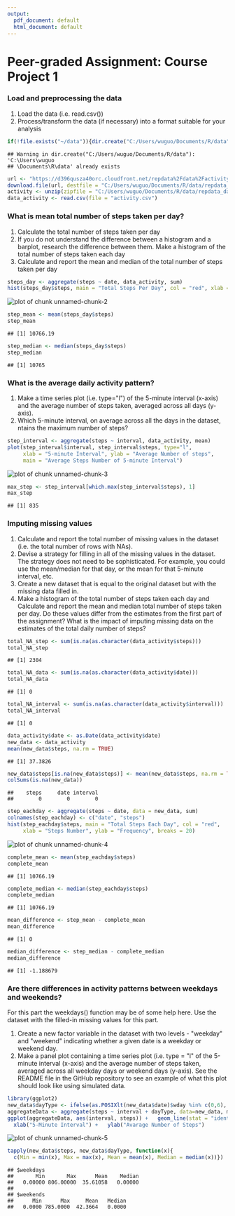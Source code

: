 ```yaml
---
output:
  pdf_document: default
  html_document: default
---
```


Peer-graded Assignment: Course Project 1
==========================================

### Load and preprocessing the data

 1. Load the data (i.e. read.csv())
 2. Process/transform the data (if necessary) into a format suitable for your analysis


```r
if(!file.exists("~/data")){dir.create("C:/Users/wuguo/Documents/R/data")}
```

```
## Warning in dir.create("C:/Users/wuguo/Documents/R/data"): 'C:\Users\wuguo
## \Documents\R\data' already exists
```

```r
url <- "https://d396qusza40orc.cloudfront.net/repdata%2Fdata%2Factivity.zip"
download.file(url, destfile = "C:/Users/wuguo/Documents/R/data/repdata_data_activity.zip", mode="wb")
activity <- unzip(zipfile = "C:/Users/wuguo/Documents/R/data/repdata_data_activity.zip")
data_activity <- read.csv(file = "activity.csv")
```
### What is mean total number of steps taken per day?

  1. Calculate the total number of steps taken per day
  2. If you do not understand the difference between a histogram and a barplot, research the difference between them. Make a histogram of the total number of steps taken each day
  3. Calculate and report the mean and median of the total number of steps taken per day


```r
steps_day <- aggregate(steps ~ date, data_activity, sum)
hist(steps_day$steps, main = "Total Steps Per Day", col = "red", xlab = "Number of Steps", ylab = "Frequency")
```

![plot of chunk unnamed-chunk-2](figure/unnamed-chunk-2-1.png)

```r
step_mean <- mean(steps_day$steps)
step_mean
```

```
## [1] 10766.19
```

```r
step_median <- median(steps_day$steps)
step_median
```

```
## [1] 10765
```

### What is the average daily activity pattern?
1. Make a time series plot (i.e. type="l") of the 5-minute interval (x-axis) and the average number of steps taken, averaged across all days (y-axis).
2. Which 5-minute interval, on average across all the days in the dataset, ntains the maximum number of steps?


```r
step_interval <- aggregate(steps ~ interval, data_activity, mean)
plot(step_interval$interval, step_interval$steps, type="l", 
     xlab = "5-minute Interval", ylab = "Average Number of steps", 
     main = "Average Steps Number of 5-minute Interval")
```

![plot of chunk unnamed-chunk-3](figure/unnamed-chunk-3-1.png)

```r
max_step <- step_interval[which.max(step_interval$steps), 1]
max_step
```

```
## [1] 835
```

### Imputing missing values
1. Calculate and report the total number of missing values in the dataset (i.e. the total number of rows with NAs).
2. Devise a strategy for filling in all of the missing values in the dataset. The strategy does not need to be sophisticated. For example, you could use the mean/median for that day, or the mean for that 5-minute interval, etc.
3. Create a new dataset that is equal to the original dataset but with the missing data filled in.
4. Make a histogram of the total number of steps taken each day and Calculate and report the mean and median total number of steps taken per day. Do these values differ from the estimates from the first part of the assignment? What is the impact of imputing missing data on the estimates of the total daily number of steps?


```r
total_NA_step <- sum(is.na(as.character(data_activity$steps)))
total_NA_step
```

```
## [1] 2304
```

```r
total_NA_data <- sum(is.na(as.character(data_activity$date)))
total_NA_data
```

```
## [1] 0
```

```r
total_NA_interval <- sum(is.na(as.character(data_activity$interval)))
total_NA_interval
```

```
## [1] 0
```

```r
data_activity$date <- as.Date(data_activity$date)
new_data <- data_activity
mean(new_data$steps, na.rm = TRUE)
```

```
## [1] 37.3826
```

```r
new_data$steps[is.na(new_data$steps)] <- mean(new_data$steps, na.rm = TRUE)
colSums(is.na(new_data))
```

```
##    steps     date interval 
##        0        0        0
```

```r
step_eachday <- aggregate(steps ~ date, data = new_data, sum)
colnames(step_eachday) <- c("date", "steps")
hist(step_eachday$steps, main = "Total Steps Each Day", col = "red", 
     xlab = "Steps Number", ylab = "Frequency", breaks = 20)
```

![plot of chunk unnamed-chunk-4](figure/unnamed-chunk-4-1.png)

```r
complete_mean <- mean(step_eachday$steps)
complete_mean
```

```
## [1] 10766.19
```

```r
complete_median <- median(step_eachday$steps)
complete_median
```

```
## [1] 10766.19
```

```r
mean_difference <- step_mean - complete_mean
mean_difference
```

```
## [1] 0
```

```r
median_difference <- step_median - complete_median
median_difference
```

```
## [1] -1.188679
```

### Are there differences in activity patterns between weekdays and weekends? 
For this part the weekdays() function may be of some help here. Use the dataset with the filled-in missing values for this part.
1. Create a new factor variable in the dataset with two levels - "weekday" and "weekend" indicating whether a given date is a weekday or weekend day.
2. Make a panel plot containing a time series plot (i.e. type = "l" of the 5-minute interval (x-axis) and the average number of steps taken, averaged across all weekday days or weekend days (y-axis). See the README file in the GitHub repository to see an example of what this plot should look like using simulated data.


```r
library(ggplot2)
new_data$dayType <- ifelse(as.POSIXlt(new_data$date)$wday %in% c(0,6), "weekends","weekdays")
aggregateData <- aggregate(steps ~ interval + dayType, data=new_data, mean)
ggplot(aggregateData, aes(interval, steps)) +   geom_line(stat = "identity", aes(color = dayType)) +   facet_grid(dayType ~ .) +
  xlab("5-Minute Interval") +   ylab("Avarage Number of Steps") 
```

![plot of chunk unnamed-chunk-5](figure/unnamed-chunk-5-1.png)

```r
tapply(new_data$steps, new_data$dayType, function(x){
  c(Min = min(x), Max = max(x), Mean = mean(x), Median = median(x))})
```

```
## $weekdays
##       Min       Max      Mean    Median 
##   0.00000 806.00000  35.61058   0.00000 
## 
## $weekends
##      Min      Max     Mean   Median 
##   0.0000 785.0000  42.3664   0.0000
```



